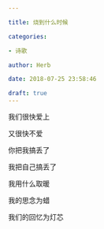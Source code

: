 ```yaml
---

title: 烧到什么时候

categories:

- 诗歌

author: Herb

date: 2018-07-25 23:58:46

draft: true
---
```


我们很快爱上

又很快不爱

你把我搞丢了

我把自己搞丢了



我用什么取暖

我的思念为蜡

我们的回忆为灯芯